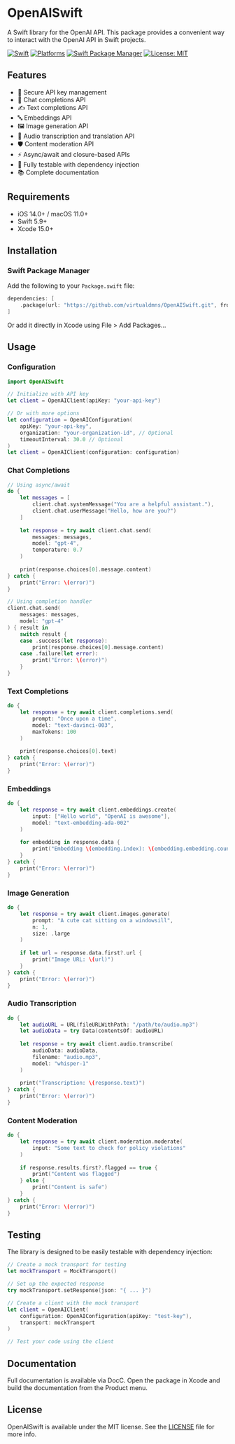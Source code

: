 # OpenAISwift

A Swift library for the OpenAI API. This package provides a convenient way to interact with the OpenAI API in Swift projects.

[![Swift](https://img.shields.io/badge/Swift-5.9-orange.svg)](https://swift.org)
[![Platforms](https://img.shields.io/badge/Platforms-iOS%2014.0+%20|%20macOS%2011.0+-4E4E4E.svg)](https://developer.apple.com)
[![Swift Package Manager](https://img.shields.io/badge/Swift_Package_Manager-compatible-brightgreen.svg)](https://swift.org/package-manager)
[![License: MIT](https://img.shields.io/badge/License-MIT-yellow.svg)](https://opensource.org/licenses/MIT)

## Features

- 🔑 Secure API key management
- 💬 Chat completions API
- ✍️ Text completions API
- 🔤 Embeddings API
- 🖼️ Image generation API
- 🎤 Audio transcription and translation API
- 🛡️ Content moderation API
- ⚡️ Async/await and closure-based APIs
- 🧪 Fully testable with dependency injection
- 📚 Complete documentation

## Requirements

- iOS 14.0+ / macOS 11.0+
- Swift 5.9+
- Xcode 15.0+

## Installation

### Swift Package Manager

Add the following to your `Package.swift` file:

```swift
dependencies: [
    .package(url: "https://github.com/virtualdmns/OpenAISwift.git", from: "0.1.0")
]
```

Or add it directly in Xcode using File > Add Packages...

## Usage

### Configuration

```swift
import OpenAISwift

// Initialize with API key
let client = OpenAIClient(apiKey: "your-api-key")

// Or with more options
let configuration = OpenAIConfiguration(
    apiKey: "your-api-key",
    organization: "your-organization-id", // Optional
    timeoutInterval: 30.0 // Optional
)
let client = OpenAIClient(configuration: configuration)
```

### Chat Completions

```swift
// Using async/await
do {
    let messages = [
        client.chat.systemMessage("You are a helpful assistant."),
        client.chat.userMessage("Hello, how are you?")
    ]
    
    let response = try await client.chat.send(
        messages: messages,
        model: "gpt-4",
        temperature: 0.7
    )
    
    print(response.choices[0].message.content)
} catch {
    print("Error: \(error)")
}

// Using completion handler
client.chat.send(
    messages: messages,
    model: "gpt-4"
) { result in
    switch result {
    case .success(let response):
        print(response.choices[0].message.content)
    case .failure(let error):
        print("Error: \(error)")
    }
}
```

### Text Completions

```swift
do {
    let response = try await client.completions.send(
        prompt: "Once upon a time",
        model: "text-davinci-003",
        maxTokens: 100
    )
    
    print(response.choices[0].text)
} catch {
    print("Error: \(error)")
}
```

### Embeddings

```swift
do {
    let response = try await client.embeddings.create(
        input: ["Hello world", "OpenAI is awesome"],
        model: "text-embedding-ada-002"
    )
    
    for embedding in response.data {
        print("Embedding \(embedding.index): \(embedding.embedding.count) dimensions")
    }
} catch {
    print("Error: \(error)")
}
```

### Image Generation

```swift
do {
    let response = try await client.images.generate(
        prompt: "A cute cat sitting on a windowsill",
        n: 1,
        size: .large
    )
    
    if let url = response.data.first?.url {
        print("Image URL: \(url)")
    }
} catch {
    print("Error: \(error)")
}
```

### Audio Transcription

```swift
do {
    let audioURL = URL(fileURLWithPath: "/path/to/audio.mp3")
    let audioData = try Data(contentsOf: audioURL)
    
    let response = try await client.audio.transcribe(
        audioData: audioData,
        filename: "audio.mp3",
        model: "whisper-1"
    )
    
    print("Transcription: \(response.text)")
} catch {
    print("Error: \(error)")
}
```

### Content Moderation

```swift
do {
    let response = try await client.moderation.moderate(
        input: "Some text to check for policy violations"
    )
    
    if response.results.first?.flagged == true {
        print("Content was flagged")
    } else {
        print("Content is safe")
    }
} catch {
    print("Error: \(error)")
}
```

## Testing

The library is designed to be easily testable with dependency injection:

```swift
// Create a mock transport for testing
let mockTransport = MockTransport()

// Set up the expected response
try mockTransport.setResponse(json: "{ ... }")

// Create a client with the mock transport
let client = OpenAIClient(
    configuration: OpenAIConfiguration(apiKey: "test-key"),
    transport: mockTransport
)

// Test your code using the client
```

## Documentation

Full documentation is available via DocC. Open the package in Xcode and build the documentation from the Product menu.

## License

OpenAISwift is available under the MIT license. See the [LICENSE](LICENSE) file for more info.
